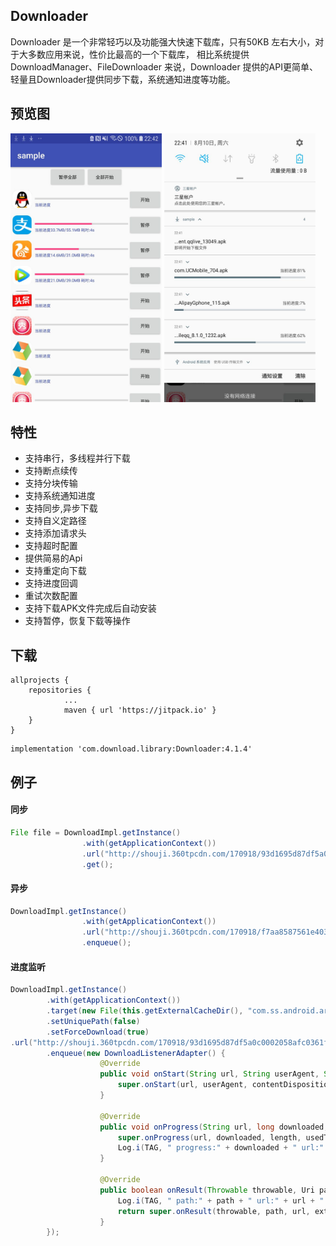 ## Downloader
Downloader 是一个非常轻巧以及功能强大快速下载库，只有50KB 左右大小，对于大多数应用来说，性价比最高的一个下载库， 相比系统提供DownloadManager、FileDownloader 来说，Downloader 提供的API更简单、轻量且Downloader提供同步下载，系统通知进度等功能。

## 预览图

<a href="img/download1.jpg"><img src="img/download1.jpg" width="48%"/></a> <a href="img/download2.jpg"><img src="img/download2.jpg" width="48%"/></a> 

## 特性

* 支持串行，多线程并行下载
* 支持断点续传
* 支持分块传输
* 支持系统通知进度
* 支持同步,异步下载
* 支持自义定路径
* 支持添加请求头
* 支持超时配置
* 提供简易的Api
* 支持重定向下载
* 支持进度回调
* 重试次数配置
* 支持下载APK文件完成后自动安装
* 支持暂停，恢复下载等操作

## 下载
```
allprojects {
	repositories {
			...
			maven { url 'https://jitpack.io' }
	}
}
```

```
implementation 'com.download.library:Downloader:4.1.4'
```

## 例子

#### 同步
```java
File file = DownloadImpl.getInstance()
				.with(getApplicationContext())
				.url("http://shouji.360tpcdn.com/170918/93d1695d87df5a0c0002058afc0361f1/com.ss.android.article.news_636.apk")
				.get();
```

#### 异步
```java
DownloadImpl.getInstance()
                .with(getApplicationContext())
                .url("http://shouji.360tpcdn.com/170918/f7aa8587561e4031553316ada312ab38/com.tencent.qqlive_13049.apk")
                .enqueue();
```

#### 进度监听
```java
DownloadImpl.getInstance()
		.with(getApplicationContext())
		.target(new File(this.getExternalCacheDir(), "com.ss.android.article.news_636.apk"))
		.setUniquePath(false)
		.setForceDownload(true)
.url("http://shouji.360tpcdn.com/170918/93d1695d87df5a0c0002058afc0361f1/com.ss.android.article.news_636.apk")
		.enqueue(new DownloadListenerAdapter() {
					@Override
					public void onStart(String url, String userAgent, String contentDisposition, String mimetype, long contentLength, Extra extra) {
						super.onStart(url, userAgent, contentDisposition, mimetype, contentLength, extra);
					}

					@Override
					public void onProgress(String url, long downloaded, long length, long usedTime) {
						super.onProgress(url, downloaded, length, usedTime);
						Log.i(TAG, " progress:" + downloaded + " url:" + url);
					}

					@Override
					public boolean onResult(Throwable throwable, Uri path, String url, Extra extra) {
						Log.i(TAG, " path:" + path + " url:" + url + " length:" + new File(path.getPath()).length());
						return super.onResult(throwable, path, url, extra);
					}
		});
```

